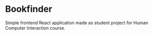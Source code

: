 # Bookfinder
Simple frontend React application made as student project for Human Computer Interaction course.
